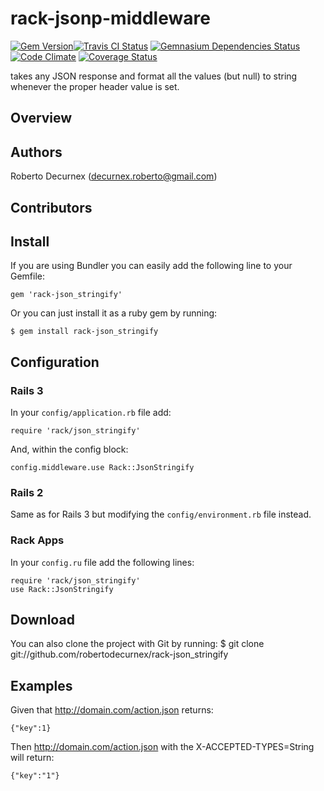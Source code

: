 # rack-jsonp-middleware 
[![Gem Version](https://badge.fury.io/rb/rack-json_stringify.png)](http://badge.fury.io/rb/rack-json_stringify)[![Travis CI Status](https://travis-ci.org/robertodecurnex/rack-json_stringify.png)](https://travis-ci.org/robertodecurnex/rack-json_stringify) [![Gemnasium Dependencies Status](https://gemnasium.com/robertodecurnex/rack-json_stringify.png)](https://gemnasium.com/robertodecurnex/rack-json_stringify) [![Code Climate](https://codeclimate.com/github/robertodecurnex/rack-json_stringify.png)](https://codeclimate.com/github/robertodecurnex/rack-json_stringify) [![Coverage Status](https://coveralls.io/repos/robertodecurnex/rack-json_stringify/badge.png?branch=master)](https://coveralls.io/r/robertodecurnex/rack-json_stringify)

takes any JSON response and format all the values (but null) to string whenever the proper header value is set.

## Overview

## Authors

Roberto Decurnex (decurnex.roberto@gmail.com)

## Contributors

## Install

If you are using Bundler you can easily add the following line to your Gemfile:
    
    gem 'rack-json_stringify'

Or you can just install it as a ruby gem by running:
    
    $ gem install rack-json_stringify

## Configuration

### Rails 3

In your `config/application.rb` file add:
    
    require 'rack/json_stringify'

And, within the config block:
    
    config.middleware.use Rack::JsonStringify

### Rails 2

Same as for Rails 3 but modifying the `config/environment.rb` file instead.

### Rack Apps

In your `config.ru` file add the following lines:
    
    require 'rack/json_stringify'
    use Rack::JsonStringify

## Download

You can also clone the project with Git by running:
    $ git clone git://github.com/robertodecurnex/rack-json_stringify

## Examples

Given that http://domain.com/action.json returns:

    {"key":1}

Then http://domain.com/action.json with the X-ACCEPTED-TYPES=String will return:

    {"key":"1"}

